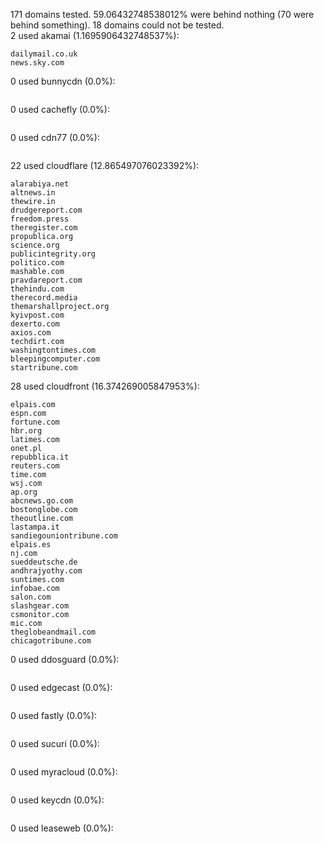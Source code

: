 171 domains tested. 59.06432748538012% were behind nothing (70 were behind something). 18 domains could not be tested.<br>
2 used akamai (1.1695906432748537%):
```
dailymail.co.uk
news.sky.com
```

0 used bunnycdn (0.0%):
```

```

0 used cachefly (0.0%):
```

```

0 used cdn77 (0.0%):
```

```

22 used cloudflare (12.865497076023392%):
```
alarabiya.net
altnews.in
thewire.in
drudgereport.com
freedom.press
theregister.com
propublica.org
science.org
publicintegrity.org
politico.com
mashable.com
pravdareport.com
thehindu.com
therecord.media
themarshallproject.org
kyivpost.com
dexerto.com
axios.com
techdirt.com
washingtontimes.com
bleepingcomputer.com
startribune.com
```

28 used cloudfront (16.374269005847953%):
```
elpais.com
espn.com
fortune.com
hbr.org
latimes.com
onet.pl
repubblica.it
reuters.com
time.com
wsj.com
ap.org
abcnews.go.com
bostonglobe.com
theoutline.com
lastampa.it
sandiegouniontribune.com
elpais.es
nj.com
sueddeutsche.de
andhrajyothy.com
suntimes.com
infobae.com
salon.com
slashgear.com
csmonitor.com
mic.com
theglobeandmail.com
chicagotribune.com
```

0 used ddosguard (0.0%):
```

```

0 used edgecast (0.0%):
```

```

0 used fastly (0.0%):
```

```

0 used sucuri (0.0%):
```

```

0 used myracloud (0.0%):
```

```

0 used keycdn (0.0%):
```

```

0 used leaseweb (0.0%):
```

```
